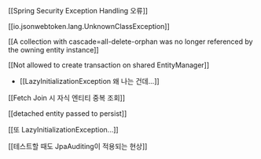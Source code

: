 [[Spring Security Exception Handling 오류]]

[[io.jsonwebtoken.lang.UnknownClassException]]

[[A collection with cascade=all-delete-orphan was no longer referenced by the owning entity instance]]

[[Not allowed to create transaction on shared EntityManager]]
- [[LazyInitializationException 왜 나는 건데...]]

[[Fetch Join 시 자식 엔티티 중복 조회]]

[[detached entity passed to persist]]

[[또 LazyInitializationException...]]

[[테스트할 때도 JpaAuditing이 적용되는 현상]]






